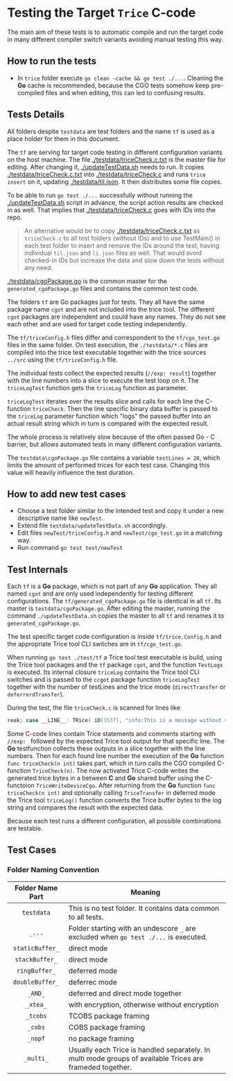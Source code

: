 # Testing the Target `Trice` C-code

The main aim of these tests is to automatic compile and run the target code in many different compiler switch variants avoiding manual testing this way.

## How to run the tests

- In `trice` folder execute `go clean -cache && go test ./...`. Cleaning the **Go** cache is recommended, because the CGO tests somehow keep pre-compiled files and when editing, this can led to confusing results.

## Tests Details

All folders despite `testdata` are test folders and the name `tf` is used as a place holder for them in this document.

The `tf` are serving for target code testing in different configuration variants on the host machine. The file [./testdata/triceCheck.c.txt](./testdata/triceCheck.c.txt) is the master file for editing. After changing it, [./updateTestData.sh](./updateTestData.sh) needs to run. It copies [./testdata/triceCheck.c.txt](./testdata/triceCheck.c.txt) into [./testdata/triceCheck.c](./testdata/triceCheck.c) and runs `trice insert` on it, updating [./testdata/til.json](./testdata/til.json). It then distributes some file copies.

To be able to run `go test ./...` successfully without running the [./updateTestData.sh](./updateTestData.sh) script in advance, the script action results are checked in as well. That implies that [./testdata/triceCheck.c](./testdata/triceCheck.c) goes with IDs into the repo.

> An alternative would be to copy [./testdata/triceCheck.c.txt](./testdata/triceCheck.c.txt) as `triceCheck.c` to all test folders (without IDs) and to use TestMain() in each test folder to insert and remove the IDs around the test, having individual `til.json` and `li.json` files as well. That would avoid checked-in IDs but increase the data and slow down the tests without any need.

[./testdata/cgoPackage.go](./testdata/cgoPackage.go) is the common master for the `generated_cgoPackage.go` files and contains the common test code. 

The folders `tf` are Go packages just for tests. They all have the same package name `cgot` and are not included into the trice tool. The different `cgot` packages are independent and could have any names. They do not see each other and are used for target code testing independently.

The `tf/triceConfig.h` files differ and correspondent to the `tf/cgo_test.go` files in the same folder. On test execution, the `./testdata/*.c` files are compiled into the trice test executable together with the trice sources `../src` using the `tf/triceConfig.h` file. 

The individual tests collect the expected results (`//exp: result`) together with the line numbers into a slice to execute the test loop on it. The `triceLogTest` function gets the `triceLog` function as parameter.

`triceLogTest` iterates over the results slice and calls for each line the C-function `triceCheck`. Then the line specific binary data buffer is passed to the `triceLog` parameter function which "logs" the passed buffer into an actual result string which in turn is compared with the expected result.

The whole process is relatively slow because of the often passed Go - C barrier, but allows automated tests in many different configuration variants.

The `testdata\cgoPackage.go` file contains a variable `testLines = 20`, which limits the amount of performed trices for each test case. Changing this value will heavily influence the test duration.

## How to add new test cases

- Choose a test folder similar to the intended test and copy it under a new descriptive name like `newTest`.
- Extend file `testdata/updateTestData.sh` accordingly.
- Edit files `newTest/triceConfig.h` and `newTest/cgo_test.go` in a matching way.
- Run command `go test test/newTest`

## Test Internals

Each `tf` is a **Go** package, which is not part of any **Go** application. They all named `cgot` and are only used independently for testing different configurations. The `tf/generated_cgoPackage.go` file is identical in all `tf`. Its master is `testdata/cgoPackage.go`. After editing the master, running the command `./updateTestData.sh` copies the master to all `tf` and renames it to `generated_cgoPackage.go`.

The test specific target code configuration is inside `tf/trice.Config.h` and the appropriate Trice tool CLI switches are in `tf/cgo_test.go`.

When running `go test ./test/tf` a Trice tool test executable is build, using the Trice tool packages and the `tf` package `cgot`, and the function `TestLogs` is executed. Its internal closure `triceLog` contains the Trice tool CLI switches and is passed to the `ccgot` package function `triceLogTest` together with the number of testLines and the trice mode (`directTransfer` or `deferrerdTransfer`).

During the test, the file `triceCheck.c` is scanned for lines like

```C
reak; case __LINE__: TRice( iD(3537), "info:This is a message without values and a 32-bit stamp.\n" ); //exp: time: 842,150_450default: info:This is a message without values and a 32-bit stamp.
```

Some C-code lines contain Trice statements and comments starting with `//exp: ` followed by the expected Trice tool output for that specific line. The **Go** testfunction collects these outputs in a slice together with the line numbers. Then for each found line number the execution of the **Go** function `func triceCheck(n int)` takes part, which in turn calls the CGO compiled C-function `TriceCheck(n)`. The now activated Trice C-code writes the generated trice bytes in a between **C** and **Go** shared buffer using the C-functoion `TriceWriteDeviceCgo`. After returning from the **Go** function `func triceCheck(n int)` and optionally calling `TriceTransfer` in deferred mode the Trice tool `triceLog()` function converts the Trice buffer bytes to the log string and compares the result with the expected data.

Because each test runs a different configuration, all possible combinations are testable.

## Test Cases

### Folder Naming Convention

| Folder Name Part | Meaning                                                                                                   |
|:----------------:|-----------------------------------------------------------------------------------------------------------|
|    `testdata`    | This is no test folder. It contains data common to all tests.                                             |
|      `_...`      | Folder starting with an undescore `_` are excluded when `go test ./...` is executed.                      |
| `staticBuffer_`  | direct mode                                                                                               |
|  `stackBuffer_`  | direct mode                                                                                               |
|  `ringBuffer_`   | deferred mode                                                                                             |
| `doubleBuffer_`  | deferrec mode                                                                                             |
|     `_AND_`      | deferred and direct mode together                                                                         |
|     `_xtea_`     | with encryption, otherwise without encryption                                                             |
|     `_tcobs`     | TCOBS package framing                                                                                     |
|     `_cobs`      | COBS package framing                                                                                      |
|     `_nopf`      | no package framing                                                                                        |
|    `_multi_`     | Usually each Trice is handled separately. In multi mode groups of available Trices are frameded together. |

